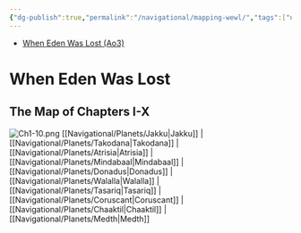 ```yaml
---
{"dg-publish":true,"permalink":"/navigational/mapping-wewl/","tags":["unfinished","meta"],"noteIcon":"saber1"}
---
```


- [When Eden Was Lost (Ao3)](https://archiveofourown.org/works/19334440/chapters/45992584)

# When Eden Was Lost

## The Map of Chapters I-X
![Ch1-10.png](/img/user/Photos/Ch1-10.png)
[[Navigational/Planets/Jakku\|Jakku]] | [[Navigational/Planets/Takodana\|Takodana]] | [[Navigational/Planets/Atrisia\|Atrisia]] | [[Navigational/Planets/Mindabaal\|Mindabaal]] | [[Navigational/Planets/Donadus\|Donadus]] | [[Navigational/Planets/Walalla\|Walalla]] | [[Navigational/Planets/Tasariq\|Tasariq]] | [[Navigational/Planets/Coruscant\|Coruscant]] | [[Navigational/Planets/Chaaktil\|Chaaktil]] | [[Navigational/Planets/Medth\|Medth]]
